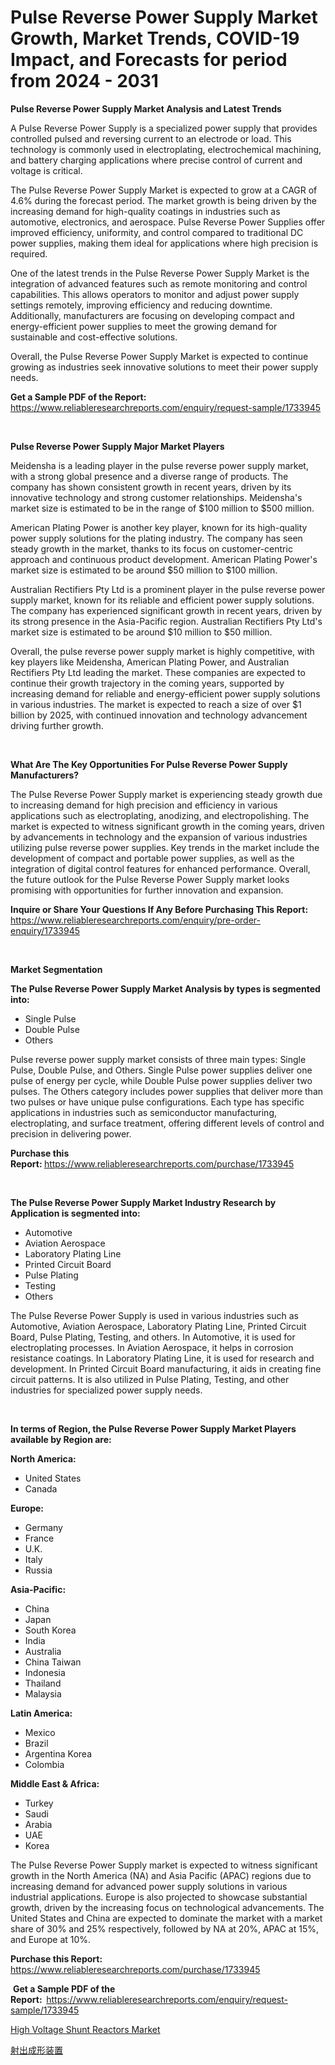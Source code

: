 <p><h1>Pulse Reverse Power Supply Market Growth, Market Trends, COVID-19 Impact, and Forecasts for period from 2024 - 2031</h1></p><p><strong>Pulse Reverse Power Supply Market Analysis and Latest Trends</strong></p>
<p><p>A Pulse Reverse Power Supply is a specialized power supply that provides controlled pulsed and reversing current to an electrode or load. This technology is commonly used in electroplating, electrochemical machining, and battery charging applications where precise control of current and voltage is critical.</p><p>The Pulse Reverse Power Supply Market is expected to grow at a CAGR of 4.6% during the forecast period. The market growth is being driven by the increasing demand for high-quality coatings in industries such as automotive, electronics, and aerospace. Pulse Reverse Power Supplies offer improved efficiency, uniformity, and control compared to traditional DC power supplies, making them ideal for applications where high precision is required.</p><p>One of the latest trends in the Pulse Reverse Power Supply Market is the integration of advanced features such as remote monitoring and control capabilities. This allows operators to monitor and adjust power supply settings remotely, improving efficiency and reducing downtime. Additionally, manufacturers are focusing on developing compact and energy-efficient power supplies to meet the growing demand for sustainable and cost-effective solutions.</p><p>Overall, the Pulse Reverse Power Supply Market is expected to continue growing as industries seek innovative solutions to meet their power supply needs.</p></p>
<p><strong>Get a Sample PDF of the Report:&nbsp;</strong> <a href="https://www.reliableresearchreports.com/enquiry/request-sample/1733945">https://www.reliableresearchreports.com/enquiry/request-sample/1733945</a></p>
<p>&nbsp;</p>
<p><strong>Pulse Reverse Power Supply Major Market Players</strong></p>
<p><p>Meidensha is a leading player in the pulse reverse power supply market, with a strong global presence and a diverse range of products. The company has shown consistent growth in recent years, driven by its innovative technology and strong customer relationships. Meidensha's market size is estimated to be in the range of $100 million to $500 million.</p><p>American Plating Power is another key player, known for its high-quality power supply solutions for the plating industry. The company has seen steady growth in the market, thanks to its focus on customer-centric approach and continuous product development. American Plating Power's market size is estimated to be around $50 million to $100 million.</p><p>Australian Rectifiers Pty Ltd is a prominent player in the pulse reverse power supply market, known for its reliable and efficient power supply solutions. The company has experienced significant growth in recent years, driven by its strong presence in the Asia-Pacific region. Australian Rectifiers Pty Ltd's market size is estimated to be around $10 million to $50 million.</p><p>Overall, the pulse reverse power supply market is highly competitive, with key players like Meidensha, American Plating Power, and Australian Rectifiers Pty Ltd leading the market. These companies are expected to continue their growth trajectory in the coming years, supported by increasing demand for reliable and energy-efficient power supply solutions in various industries. The market is expected to reach a size of over $1 billion by 2025, with continued innovation and technology advancement driving further growth.</p></p>
<p>&nbsp;</p>
<p><strong>What Are The Key Opportunities For Pulse Reverse Power Supply Manufacturers?</strong></p>
<p><p>The Pulse Reverse Power Supply market is experiencing steady growth due to increasing demand for high precision and efficiency in various applications such as electroplating, anodizing, and electropolishing. The market is expected to witness significant growth in the coming years, driven by advancements in technology and the expansion of various industries utilizing pulse reverse power supplies. Key trends in the market include the development of compact and portable power supplies, as well as the integration of digital control features for enhanced performance. Overall, the future outlook for the Pulse Reverse Power Supply market looks promising with opportunities for further innovation and expansion.</p></p>
<p><strong>Inquire or Share Your Questions If Any Before Purchasing This Report:</strong> <a href="https://www.reliableresearchreports.com/enquiry/pre-order-enquiry/1733945">https://www.reliableresearchreports.com/enquiry/pre-order-enquiry/1733945</a></p>
<p>&nbsp;</p>
<p><strong>Market Segmentation</strong></p>
<p><strong>The Pulse Reverse Power Supply Market Analysis by types is segmented into:</strong></p>
<p><ul><li>Single Pulse</li><li>Double Pulse</li><li>Others</li></ul></p>
<p><p>Pulse reverse power supply market consists of three main types: Single Pulse, Double Pulse, and Others. Single Pulse power supplies deliver one pulse of energy per cycle, while Double Pulse power supplies deliver two pulses. The Others category includes power supplies that deliver more than two pulses or have unique pulse configurations. Each type has specific applications in industries such as semiconductor manufacturing, electroplating, and surface treatment, offering different levels of control and precision in delivering power.</p></p>
<p><strong>Purchase this Report:&nbsp;</strong><a href="https://www.reliableresearchreports.com/purchase/1733945">https://www.reliableresearchreports.com/purchase/1733945</a></p>
<p>&nbsp;</p>
<p><strong>The Pulse Reverse Power Supply Market Industry Research by Application is segmented into:</strong></p>
<p><ul><li>Automotive</li><li>Aviation Aerospace</li><li>Laboratory Plating Line</li><li>Printed Circuit Board</li><li>Pulse Plating</li><li>Testing</li><li>Others</li></ul></p>
<p><p>The Pulse Reverse Power Supply is used in various industries such as Automotive, Aviation Aerospace, Laboratory Plating Line, Printed Circuit Board, Pulse Plating, Testing, and others. In Automotive, it is used for electroplating processes. In Aviation Aerospace, it helps in corrosion resistance coatings. In Laboratory Plating Line, it is used for research and development. In Printed Circuit Board manufacturing, it aids in creating fine circuit patterns. It is also utilized in Pulse Plating, Testing, and other industries for specialized power supply needs.</p></p>
<p>&nbsp;</p>
<p><strong>In terms of Region, the Pulse Reverse Power Supply Market Players available by Region are:</strong></p>
<p>
    <p> <strong> North America: </strong>
        <ul>
            <li>United States</li>
            <li>Canada</li>
        </ul>
        </p> 
    <p> <strong> Europe: </strong>
        <ul>
            <li>Germany</li>
            <li>France</li>
            <li>U.K.</li>
            <li>Italy</li>
            <li>Russia</li>
        </ul>
        </p> 
    <p> <strong> Asia-Pacific: </strong>
        <ul>
            <li>China</li>
            <li>Japan</li>
            <li>South Korea</li>
            <li>India</li>
            <li>Australia</li>
            <li>China Taiwan</li>
            <li>Indonesia</li>
            <li>Thailand</li>
            <li>Malaysia</li>
        </ul>
        </p> 
    <p> <strong> Latin America: </strong>
        <ul>
            <li>Mexico</li>
            <li>Brazil</li>
            <li>Argentina Korea</li>
            <li>Colombia</li>
        </ul>
        </p> 
    <p> <strong> Middle East & Africa: </strong>
        <ul>
            <li>Turkey</li>
            <li>Saudi</li>
            <li>Arabia</li>
            <li>UAE</li>
            <li>Korea</li>
        </ul>
    </p>
    </p>
<p><p>The Pulse Reverse Power Supply market is expected to witness significant growth in the North America (NA) and Asia Pacific (APAC) regions due to increasing demand for advanced power supply solutions in various industrial applications. Europe is also projected to showcase substantial growth, driven by the increasing focus on technological advancements. The United States and China are expected to dominate the market with a market share of 30% and 25% respectively, followed by NA at 20%, APAC at 15%, and Europe at 10%.</p></p>
<p><strong>Purchase this Report: </strong><a href="https://www.reliableresearchreports.com/purchase/1733945">https://www.reliableresearchreports.com/purchase/1733945</a></p>
<p>&nbsp;<strong>Get a Sample PDF of the Report:&nbsp;&nbsp;</strong><a href="https://www.reliableresearchreports.com/enquiry/request-sample/1733945">https://www.reliableresearchreports.com/enquiry/request-sample/1733945</a></p>
<p><strong></strong></p>
<p><p><a href="https://github.com/CliffMedina6/Market-Research-Report-List-4/blob/main/high-voltage-shunt-reactors-market.md">High Voltage Shunt Reactors Market</a></p><p><a href="https://github.com/mreklxf44233/Market-Research-Report-List-1/blob/main/610425316136.md">射出成形装置</a></p></p>